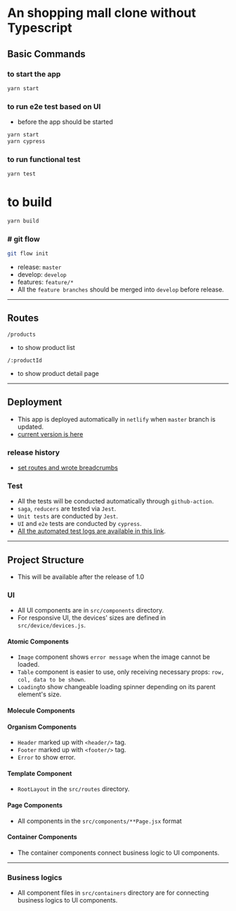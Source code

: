 # An shopping mall clone without Typescript

## Basic Commands

### to start the app

```bash
yarn start
```

### to run e2e test based on UI

- before the app should be started

```bash
yarn start
yarn cypress
```

### to run functional test

```bash
yarn test
```

# to build

```bash
yarn build
```

### # git flow

```bash
git flow init
```

- release: `master`
- develop: `develop`
- features: `feature/*`
- All the `feature branches` should be merged into `develop` before release.

<hr />

## Routes

`/products`

- to show product list

`/:productId`

- to show product detail page

<hr/>

## Deployment

- This app is deployed automatically in `netlify` when `master` branch is updated.
- [current version is here](https://frolicking-moonbeam-50949b.netlify.app/products)

### release history

- [set routes and wrote breadcrumbs](https://github.com/loquemedalagana/shopping-mall-spa/pull/3)

### Test

- All the tests will be conducted automatically through `github-action`.
- `saga`, `reducers` are tested via `Jest`.
- `Unit tests` are conducted by `Jest`.
- `UI` and `e2e` tests are conducted by `cypress`.
- [All the automated test logs are available in this link](https://github.com/loquemedalagana/shopping-mall-spa/actions).

<hr/>

## Project Structure

- This will be available after the release of 1.0

### UI

- All UI components are in `src/components` directory.
- For responsive UI, the devices' sizes are defined in `src/device/devices.js`.

#### Atomic Components

- `Image` component shows `error message` when the image cannot be loaded.
- `Table` component is easier to use, only receiving necessary props: `row, col, data to be shown`.
- `Loading`to show changeable loading spinner depending on its parent element's size.

#### Molecule Components

#### Organism Components

- `Header` marked up with `<header/>` tag.
- `Footer` marked up with `<footer/>` tag.
- `Error` to show error.

#### Template Component

- `RootLayout` in the `src/routes` directory.

#### Page Components

- All components in the `src/components/**Page.jsx` format

#### Container Components

- The container components connect business logic to UI components.

<hr />

### Business logics

- All component files in `src/containers` directory are for connecting business logics to UI components.
